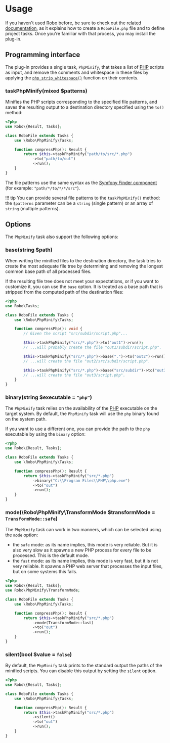 # Usage
If you haven't used [Robo](https://robo.li) before, be sure to check out the [related documentation](https://robo.li/getting-started), as it explains how to create a `RoboFile.php` file and to define project tasks. Once you're familiar with that process, you may install the plug-in.

## Programming interface
The plug-in provides a single task, `PhpMinify`, that takes a list of [PHP](https://www.php.net) scripts as input, and remove the comments and whitespace in these files by applying the [`php_strip_whitespace()`](https://www.php.net/manual/en/function.php-strip-whitespace.php) function on their contents.
		
### **taskPhpMinify**(mixed $patterns)
Minifies the PHP scripts corresponding to the specified file patterns, and saves the resulting output to a destination directory specified using the `to()` method:

``` php
<?php
use Robo\{Result, Tasks};

class RoboFile extends Tasks {
	use \Robo\PhpMinify\Tasks;

	function compressPhp(): Result {
		return $this->taskPhpMinify("path/to/src/*.php")
			->to("path/to/out")
			->run();
	}
}
```

The file patterns use the same syntax as the [Symfony Finder component](https://symfony.com/doc/current/components/finder.html) (for example: `"path/*/to/*/*/src"`).

!!! tip
	You can provide several file patterns to the `taskPhpMinify()` method:
	the `$patterns` parameter can be a `string` (single pattern) or an array of `string` (multiple patterns).  

## Options
The `PhpMinify` task also support the following options:

### **base**(string $path)
When writing the minified files to the destination directory, the task tries to create the most adequate file tree by determining and removing the longest common base path of all processed files.

If the resulting file tree does not meet your expectations, or if you want to customize it, you can use the `base` option. It is treated as a base path that is stripped from the computed path of the destination files:

``` php
<?php
use Robo\Tasks;

class RoboFile extends Tasks {
	use \Robo\PhpMinify\Tasks;

	function compressPhp(): void {
		// Given the script "src/subdir/script.php"...

		$this->taskPhpMinify("src/*.php")->to("out1")->run();
		// ...will probably create the file "out1/subdir/script.php".

		$this->taskPhpMinify("src/*.php")->base(".")->to("out2")->run();
		// ...will create the file "out2/src/subdir/script.php".

		$this->taskPhpMinify("src/*.php")->base("src/subdir")->to("out3")->run();
		// ...will create the file "out3/script.php".
	}
}
```

### **binary**(string $executable = `"php"`)
The `PhpMinify` task relies on the availability of the [PHP](https://www.php.net) executable on the target system. By default, the `PhpMinify` task will use the `php` binary found on the system path.

If you want to use a different one, you can provide the path to the `php` executable by using the `binary` option:

``` php
<?php
use Robo\{Result, Tasks};

class RoboFile extends Tasks {
	use \Robo\PhpMinify\Tasks;

	function compressPhp(): Result {
		return $this->taskPhpMinify("src/*.php")
			->binary("C:\\Program Files\\PHP\\php.exe")
			->to("out")
			->run();
	}
}
```

### **mode**(\Robo\PhpMinify\TransformMode $transformMode = `TransformMode::safe`)
The `PhpMinify` task can work in two manners, which can be selected using the `mode` option:

- the `safe` mode: as its name implies, this mode is very reliable. But it is also very slow as it spawns a new PHP process for every file to be processed. This is the default mode.
- the `fast` mode: as its name implies, this mode is very fast, but it is not very reliable. It spawns a PHP web server that processes the input files, but on some systems this fails.

``` php
<?php
use Robo\{Result, Tasks};
use Robo\PhpMinify\TransformMode;

class RoboFile extends Tasks {
	use \Robo\PhpMinify\Tasks;

	function compressPhp(): Result {
		return $this->taskPhpMinify("src/*.php")
			->mode(TransformMode::fast)
			->to("out")
			->run();
	}
}
```

### **silent**(bool $value = `false`)
By default, the `PhpMinify` task prints to the standard output the paths of the minified scripts. You can disable this output by setting the `silent` option.

``` php
<?php
use Robo\{Result, Tasks};

class RoboFile extends Tasks {
	use \Robo\PhpMinify\Tasks;

	function compressPhp(): Result {
		return $this->taskPhpMinify("src/*.php")
			->silent()
			->to("out")
			->run();
	}
}
```
